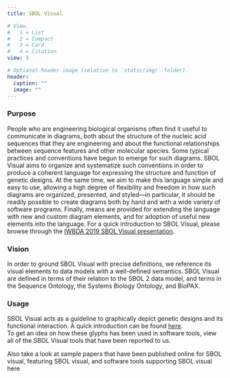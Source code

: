 ```yaml
---
title: SBOL Visual

# View.
#   1 = List
#   2 = Compact
#   3 = Card
#   4 = Citation
view: 3

# Optional header image (relative to `static/img/` folder).
header:
  caption: ""
  image: ""
---
```


### Purpose

People who are engineering biological organisms often find it useful to communicate in diagrams, both about the structure of the nucleic acid sequences that they are engineering and about the functional relationships between sequence features and other molecular species. Some typical practices and conventions have begun to emerge for such diagrams. SBOL Visual aims to organize and systematize such conventions in order to produce a coherent language for expressing the structure and function of genetic designs. At the same time, we aim to make this language simple and easy to use, allowing a high degree of flexibility and freedom in how such diagrams are organized, presented, and styled—in particular, it should be readily possible to create diagrams both by hand and with a wide variety of software programs. Finally, means are provided for extending the language with new and custom diagram elements, and for adoption of useful new elements into the language. For a quick introduction to SBOL Visual, please browse through the [IWBDA 2019 SBOL Visual presentation](https://github.com/SynBioDex/Community-Media/blob/master/2019/IWBDA19/SBOL-Visual.pptx).

### Vision

In order to ground SBOL Visual with precise definitions, we reference its visual elements to data models with a well-defined semantics. SBOL Visual are defined in terms of their relation to the SBOL 2 data model, and terms in the Sequence Ontology, the Systems Biology Ontology, and BioPAX.

### Usage

SBOL Visual acts as a guideline to graphically depict genetic designs and its functional interaction.
A quick introduction can be found [here](visual-glyphs).  
To get an idea on how these glyphs has been used in software tools, view all of the SBOL Visual tools that have been reported to us.

Also take a look at sample papers that have been published online for SBOL visual, featuring SBOL visual, and software tools supporting SBOL visual here
